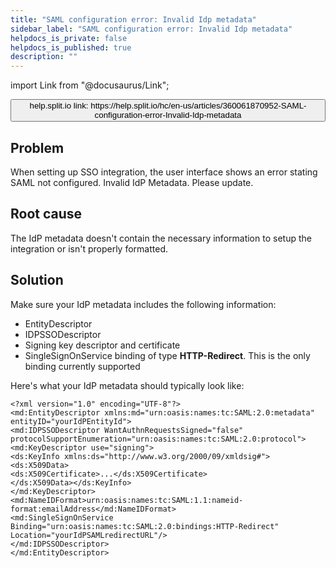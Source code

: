 ```yaml
---
title: "SAML configuration error: Invalid Idp metadata"
sidebar_label: "SAML configuration error: Invalid Idp metadata"
helpdocs_is_private: false
helpdocs_is_published: true
description: ""
---
```


import Link from "@docusaurus/Link";

<p>
  <button style={{borderRadius:'8px', border:'1px', fontFamily:'Courier New', fontWeight:'800', textAlign:'left'}}> help.split.io link: https://help.split.io/hc/en-us/articles/360061870952-SAML-configuration-error-Invalid-Idp-metadata </button>
</p>

## Problem

When setting up SSO integration, the user interface shows an error stating SAML not configured. Invalid IdP Metadata. Please update.

## Root cause

The IdP metadata doesn't contain the necessary information to setup the integration or isn't properly formatted.

## Solution

Make sure your IdP metadata includes the following information:

* EntityDescriptor
* IDPSSODescriptor
* Signing key descriptor and certificate
* SingleSignOnService binding of type **HTTP-Redirect**. This is the only binding currently supported

Here's what your IdP metadata should typically look like:

```
<?xml version="1.0" encoding="UTF-8"?>
<md:EntityDescriptor xmlns:md="urn:oasis:names:tc:SAML:2.0:metadata" entityID="yourIdPEntityId">
<md:IDPSSODescriptor WantAuthnRequestsSigned="false" protocolSupportEnumeration="urn:oasis:names:tc:SAML:2.0:protocol">
<md:KeyDescriptor use="signing">
<ds:KeyInfo xmlns:ds="http://www.w3.org/2000/09/xmldsig#"><ds:X509Data>
<ds:X509Certificate>...</ds:X509Certificate>
</ds:X509Data></ds:KeyInfo>
</md:KeyDescriptor>
<md:NameIDFormat>urn:oasis:names:tc:SAML:1.1:nameid-format:emailAddress</md:NameIDFormat>
<md:SingleSignOnService Binding="urn:oasis:names:tc:SAML:2.0:bindings:HTTP-Redirect" Location="yourIdPSAMLredirectURL"/>
</md:IDPSSODescriptor>
</md:EntityDescriptor>
```